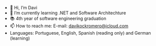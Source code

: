 - 👋 Hi, I’m Davi
- 🧠 I’m currently learning .NET and Software Architechture
- 📚 4th year of software engineering graduation
- 📫 How to reach me: E-mail: davikockromero@icloud.com
- Languages: Portuguese, English, Spanish (reading only) and German (learning)

<!---
davidsonromero/davidsonromero is a ✨ special ✨ repository because its `README.md` (this file) appears on your GitHub profile.
You can click the Preview link to take a look at your changes.
--->
